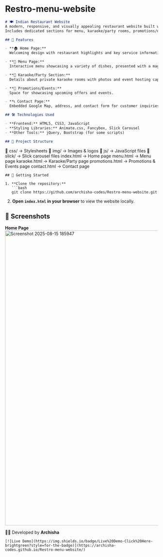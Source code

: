 # Restro-menu-website
```markdown
# 🍽️ Indian Restaurant Website
A modern, responsive, and visually appealing restaurant website built with **HTML5**, **CSS3**, and **JavaScript**.  
Includes dedicated sections for menu, karaoke/party rooms, promotions/events, and contact information.

## 📌 Features

- **🏠 Home Page:**  
  Welcoming design with restaurant highlights and key service information.

- **📜 Menu Page:**  
  Interactive menu showcasing a variety of dishes, presented with a magazine-style view.  (USP)

- **🎤 Karaoke/Party Section:**  
  Details about private karaoke rooms with photos and event hosting capabilities.

- **🎉 Promotions/Events:**  
  Space for showcasing upcoming offers and events.

- **📞 Contact Page:**  
  Embedded Google Map, address, and contact form for customer inquiries.

## 🛠️ Technologies Used

- **Frontend:** HTML5, CSS3, JavaScript
- **Styling Libraries:** Animate.css, Fancybox, Slick Carousel
- **Other Tools:** jQuery, Bootstrap (for some scripts)

## 📂 Project Structure

```

📁 css/          → Stylesheets
📁 img/          → Images & logos
📁 js/           → JavaScript files
📁 slick/        → Slick carousel files
index.html       → Home page
menu.html        → Menu page
karaoke.html     → Karaoke/Party page
promotions.html  → Promotions & Events page
contact.html     → Contact page

````
## 🚀 Getting Started

1. **Clone the repository:**
   ```bash
   git clone https://github.com/archisha-codes/Restro-menu-website.git
````

2. **Open `index.html` in your browser** to view the website locally.

## 📸 Screenshots

**Home Page**
<img width="1916" height="972" alt="Screenshot 2025-08-15 185947" src="https://github.com/user-attachments/assets/d278804d-ea3f-49ee-9776-e67aee12a81e" />

👩‍💻 Developed by **Archisha**

```
[![Live Demo](https://img.shields.io/badge/Live%20Demo-Click%20Here-brightgreen?style=for-the-badge)](https://archisha-codes.github.io/Restro-menu-website/)

```
